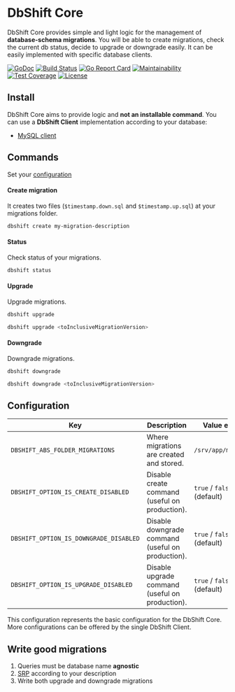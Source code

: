 # DbShift Core

DbShift Core provides simple and light logic for the management of **database-schema migrations**.
You will be able to create migrations, check the current db status, decide to upgrade or downgrade easily.
It can be easily implemented with specific database clients.

[![GoDoc](https://godoc.org/limoli/dbshift-core?status.svg)](https://godoc.org/github.com/limoli/dbshift-core)
[![Build Status](https://travis-ci.org/limoli/dbshift-core.svg?branch=master)](https://travis-ci.org/limoli/dbshift-core)
[![Go Report Card](https://goreportcard.com/badge/github.com/limoli/dbshift-core)](https://goreportcard.com/report/github.com/limoli/dbshift-core)
[![Maintainability](https://api.codeclimate.com/v1/badges/0b1f0599ef4c4a763953/maintainability)](https://codeclimate.com/github/limoli/dbshift-core/maintainability)
[![Test Coverage](https://api.codeclimate.com/v1/badges/0b1f0599ef4c4a763953/test_coverage)](https://codeclimate.com/github/limoli/dbshift-core/test_coverage)
[![License](http://img.shields.io/badge/license-mit-blue.svg)](https://raw.githubusercontent.com/github.com/limoli/dbshift-core/LICENSE)

## Install

DbShift Core aims to provide logic and **not an installable command**.
You can use a **DbShift Client** implementation according to your database:
- [MySQL client](https://github.com/limoli/dbshift-cli-mysql)

## Commands

Set your [configuration](#configuration)

#### Create migration 
It creates two files (`$timestamp.down.sql` and `$timestamp.up.sql`) at your migrations folder.
```bash
dbshift create my-migration-description
```

#### Status   
Check status of your migrations.
```bash
dbshift status
```
#### Upgrade
Upgrade migrations.
```bash
dbshift upgrade
```
```bash
dbshift upgrade <toInclusiveMigrationVersion>
```

#### Downgrade
Downgrade migrations.    
```bash
dbshift downgrade
```
```bash
dbshift downgrade <toInclusiveMigrationVersion>
```

## Configuration

| Key                                   | Description                                        | Value example              |
|---                                    |---                                                 |---                         |
|`DBSHIFT_ABS_FOLDER_MIGRATIONS`        | Where migrations are created and stored.           | `/srv/app/migrations`      |
|`DBSHIFT_OPTION_IS_CREATE_DISABLED`    | Disable create command (useful on production).     | `true` / `false` (default) |
|`DBSHIFT_OPTION_IS_DOWNGRADE_DISABLED` | Disable downgrade command (useful on production).  | `true` / `false` (default) |
|`DBSHIFT_OPTION_IS_UPGRADE_DISABLED`   | Disable upgrade command (useful on production).    | `true` / `false` (default) |	

This configuration represents the basic configuration for the DbShift Core.
More configurations can be offered by the single DbShift Client.

## Write good migrations

1. Queries must be database name **agnostic**
2. [SRP](https://en.wikipedia.org/wiki/Single_responsibility_principle) according to your description
3. Write both upgrade and downgrade migrations 
